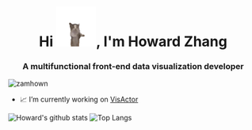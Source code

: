 <h1 align="center">Hi <img src="https://github.com/zamhown/zamhown/blob/main/happy_cat.gif" alt="cat" style="height:80px;"/>, I'm Howard Zhang</h1>
<h3 align="center">A multifunctional front-end data visualization developer</h3>

<p align="left"><img src="https://github-profile-trophy.vercel.app/?username=zamhown&theme=oldie&no-bg=true&no-frame=true" alt="zamhown" /></p>

- 📈 I’m currently working on [VisActor](https://github.com/VisActor)

![Howard's github stats](https://github-readme-stats.vercel.app/api?username=zamhown&include_all_commits=true&count_private=true&line_height=20&bg_color=30,e96443,904e95&title_color=fff&text_color=fff)
![Top Langs](https://github-readme-stats.vercel.app/api/top-langs/?username=zamhown&layout=compact&hide=css,html,vue,plpgsql)
